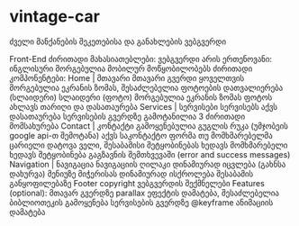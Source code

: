 # vintage-car

ძველი მანქანების შეკეთებისა და განახლების ვებგვერდი

Front-End
ძირითადი მახასიათებლები:
ვებგვერდი არის ერთენოვანი: ინგლისური
მორგებულია მობილურ მოწყობილობებს
ძირითადი კომპონენტები:
Home | მთავარი
მთავარი გვერდი ყოველთვის მორგებულია ეკრანის ზომას,
შესაძლებელია ფოტოების დათვალიერება (სლაიდერი)
სლაიდერი (ფოტო) მორგებულია ეკრანის ზომას
ფოტოს ახლავს თარიღი და დასათაურება
Services | სერვისები
სერვისებს აქვს დასათაურება
სერვისების გვერდზე გამოტანილია 3 ძირითადი მომსახურება
Contact | კონტაქტი
გამოყენებულია გუგლის რუკა (უმჯობეის google api-თ შემოტანა) აქვს საკონტაქტო ფორმა
თუ მომხმარებელმა ცარიელი დატოვა ველი, შესაბამისი შეტყობინებას ხედავს მომხმარებელი ხედავს შეტყობინება გაგზავნის შემთხვევაში (error and success messages)
Navigation | ნავიგაცია
ნავიგაციის ღილაკი დინამიურად იცვლება (გახნსა დახურვა)
მენიუზე მიჭერისას დინამიურად ისქროლება შესაბამის განყოფილებაზე
Footer
copyright
ვებგვერდის შექმნელები
Features (optional):
მთავარ გვერდზე parallax ეფექტის დამატება, შესაძლებელია ბიბლიოთეკის გამოყენება
სერვისების გვერდზე @keyframe ანიმაციის დამატება
